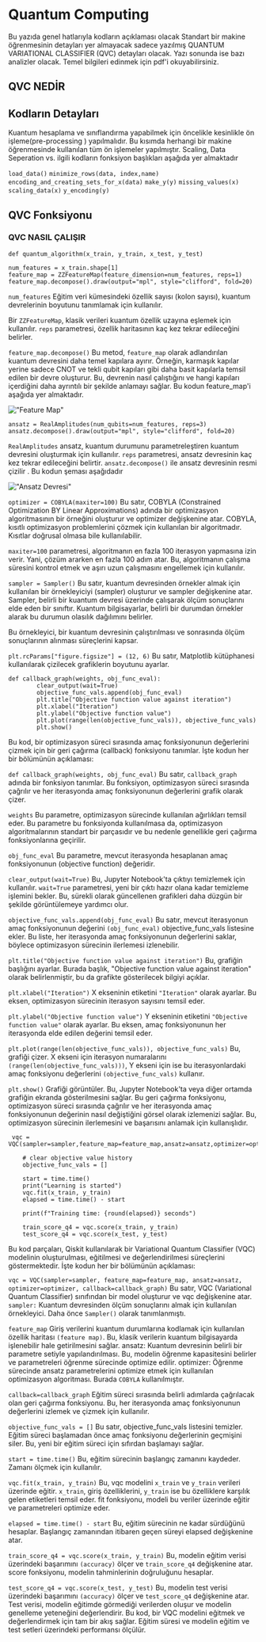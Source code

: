 # Quantum Computing
Bu yazıda genel hatlarıyla kodların açıklaması olacak Standart bir makine öğrenmesinin detayları yer almayacak sadece yazılmış QUANTUM VARIATIONAL CLASSIFIER (QVC) detayları olacak. Yazı sonunda ise bazı analizler olacak. Temel bilgileri edinmek için pdf'i okuyabilirsiniz.
## QVC NEDİR



## Kodların Detayları
Kuantum hesaplama ve sınıflandırma yapabilmek için öncelikle kesinlikle ön işleme(pre-processing ) yapılmalıdır. Bu kısımda herhangi bir makine öğrenmesinde kullanılan tüm ön işlemeler yapılmıştır. Scaling, Data Seperation vs. ilgili kodların fonksiyon başlıkları aşağıda yer almaktadır

`load_data()`
`minimize_rows(data, index,name)`
`encoding_and_creating_sets_for_x(data)`
`make_y(y)`
`missing_values(x)`
`scaling_data(x)`
`y_encoding(y)`

## QVC Fonksiyonu
### QVC NASIL ÇALIŞIR

```
def quantum_algorithm(x_train, y_train, x_test, y_test)
```



```
num_features = x_train.shape[1]
feature_map = ZZFeatureMap(feature_dimension=num_features, reps=1)
feature_map.decompose().draw(output="mpl", style="clifford", fold=20)

```
`num_features` Eğitim veri kümesindeki özellik sayısı (kolon sayısı), kuantum devrelerinin boyutunu tanımlamak için kullanılır.

Bir `ZZFeatureMap`, klasik verileri kuantum özellik uzayına eşlemek için kullanılır. `reps` parametresi, özellik haritasının kaç kez tekrar edileceğini belirler.


`feature_map.decompose()` Bu metod, `feature_map` olarak adlandırılan kuantum devresini daha temel kapılara ayırır. Örneğin, karmaşık kapılar yerine sadece CNOT ve tekli qubit kapıları gibi daha basit kapılarla temsil edilen bir devre oluşturur. Bu, devrenin nasıl çalıştığını ve hangi kapıları içerdiğini daha ayrıntılı bir şekilde anlamayı sağlar. Bu kodun feature_map'i aşağıda yer almaktadır.

!["Feature Map"](feature_map.png)




```
ansatz = RealAmplitudes(num_qubits=num_features, reps=3)
ansatz.decompose().draw(output="mpl", style="clifford", fold=20)
```


`RealAmplitudes` ansatz, kuantum durumunu parametreleştiren kuantum devresini oluşturmak için kullanılır. `reps` parametresi, ansatz devresinin kaç kez tekrar edileceğini belirtir.
`ansatz.decompose()` ile ansatz devresinin resmi çizilir . Bu kodun şeması aşağıdadır 

!["Ansatz Devresi"](ansatz_circuit.png)

`optimizer = COBYLA(maxiter=100)`
Bu satır, COBYLA (Constrained Optimization BY Linear Approximations) adında bir optimizasyon algoritmasının bir örneğini oluşturur ve optimizer değişkenine atar.
COBYLA, kısıtlı optimizasyon problemlerini çözmek için kullanılan bir algoritmadır. Kısıtlar doğrusal olmasa bile kullanılabilir.

`maxiter=100` parametresi, algoritmanın en fazla 100 iterasyon yapmasına izin verir. Yani, çözüm ararken en fazla 100 adım atar. Bu, algoritmanın çalışma süresini kontrol etmek ve aşırı uzun çalışmasını engellemek için kullanılır.

`sampler = Sampler()`
Bu satır, kuantum devresinden örnekler almak için kullanılan bir örnekleyiciyi (sampler) oluşturur ve sampler değişkenine atar.
Sampler, belirli bir kuantum devresi üzerinde çalışarak ölçüm sonuçlarını elde eden bir sınıftır. Kuantum bilgisayarlar, belirli bir durumdan örnekler alarak bu durumun olasılık dağılımını belirler.

Bu örnekleyici, bir kuantum devresinin çalıştırılması ve sonrasında ölçüm sonuçlarının alınması süreçlerini kapsar.

`plt.rcParams["figure.figsize"] = (12, 6)`
Bu satır, Matplotlib kütüphanesi kullanılarak çizilecek grafiklerin boyutunu ayarlar.

```
def callback_graph(weights, obj_func_eval):
        clear_output(wait=True)
        objective_func_vals.append(obj_func_eval)
        plt.title("Objective function value against iteration")
        plt.xlabel("Iteration")
        plt.ylabel("Objective function value")
        plt.plot(range(len(objective_func_vals)), objective_func_vals)
        plt.show()

```

Bu kod, bir optimizasyon süreci sırasında amaç fonksiyonunun değerlerini çizmek için bir geri çağırma (callback) fonksiyonu tanımlar. İşte kodun her bir bölümünün açıklaması:

`def callback_graph(weights, obj_func_eval)`
Bu satır, `callback_graph` adında bir fonksiyon tanımlar. Bu fonksiyon, optimizasyon süreci sırasında çağrılır ve her iterasyonda amaç fonksiyonunun değerlerini grafik olarak çizer.

`weights` Bu parametre, optimizasyon sürecinde kullanılan ağırlıkları temsil eder. Bu parametre bu fonksiyonda kullanılmasa da, optimizasyon algoritmalarının standart bir parçasıdır ve bu nedenle genellikle geri çağırma fonksiyonlarına geçirilir.

`obj_func_eval` Bu parametre, mevcut iterasyonda hesaplanan amaç fonksiyonunun (objective function) değeridir.

`clear_output(wait=True)`
Bu, Jupyter Notebook'ta çıktıyı temizlemek için kullanılır. `wait=True` parametresi, yeni bir çıktı hazır olana kadar temizleme işlemini bekler. Bu, sürekli olarak güncellenen grafikleri daha düzgün bir şekilde görüntülemeye yardımcı olur.

`objective_func_vals.append(obj_func_eval)`
Bu satır, mevcut iterasyonun amaç fonksiyonunun değerini `(obj_func_eval)` objective_func_vals listesine ekler. Bu liste, her iterasyonda amaç fonksiyonunun değerlerini saklar, böylece optimizasyon sürecinin ilerlemesi izlenebilir.

`plt.title("Objective function value against iteration")`
Bu, grafiğin başlığını ayarlar. Burada başlık, "Objective function value against iteration" olarak belirlenmiştir, bu da grafikte gösterilecek bilgiyi açıklar.

`plt.xlabel("Iteration")`
X ekseninin etiketini `"Iteration"` olarak ayarlar. Bu eksen, optimizasyon sürecinin iterasyon sayısını temsil eder.

`plt.ylabel("Objective function value")`
Y ekseninin etiketini `"Objective function value"` olarak ayarlar. Bu eksen, amaç fonksiyonunun her iterasyonda elde edilen değerini temsil eder.

`plt.plot(range(len(objective_func_vals)), objective_func_vals)`
Bu, grafiği çizer. X ekseni için iterasyon numaralarını `(range(len(objective_func_vals)))`, Y ekseni için ise bu iterasyonlardaki amaç fonksiyonu değerlerini `(objective_func_vals)` kullanır.

`plt.show()`
Grafiği görüntüler. Bu, Jupyter Notebook'ta veya diğer ortamda grafiğin ekranda gösterilmesini sağlar.
Bu geri çağırma fonksiyonu, optimizasyon süreci sırasında çağrılır ve her iterasyonda amaç fonksiyonunun değerinin nasıl değiştiğini görsel olarak izlemenizi sağlar. Bu, optimizasyon sürecinin ilerlemesini ve başarısını anlamak için kullanışlıdır.

```
 vqc = VQC(sampler=sampler,feature_map=feature_map,ansatz=ansatz,optimizer=optimizer,callback=callback_graph,)

    # clear objective value history
    objective_func_vals = []

    start = time.time()
    print("Learning is started")
    vqc.fit(x_train, y_train)
    elapsed = time.time() - start

    print(f"Training time: {round(elapsed)} seconds")

    train_score_q4 = vqc.score(x_train, y_train)
    test_score_q4 = vqc.score(x_test, y_test)

```
Bu kod parçaları, Qiskit kullanılarak bir Variational Quantum Classifier (VQC) modelinin oluşturulması, eğitilmesi ve değerlendirilmesi süreçlerini göstermektedir. İşte kodun her bir bölümünün açıklaması:

`vqc = VQC(sampler=sampler, feature_map=feature_map, ansatz=ansatz, optimizer=optimizer, callback=callback_graph)`
Bu satır, VQC (Variational Quantum Classifier) sınıfından bir model oluşturur ve vqc değişkenine atar.
`sampler:` Kuantum devresinden ölçüm sonuçlarını almak için kullanılan örnekleyici. Daha önce `Sampler()` olarak tanımlanmıştı.

`feature_map` Giriş verilerini kuantum durumlarına kodlamak için kullanılan özellik haritası `(feature map)`. Bu, klasik verilerin kuantum bilgisayarda işlenebilir hale getirilmesini sağlar.
ansatz: Kuantum devresinin belirli bir parametre setiyle yapılandırılması. Bu, modelin öğrenme kapasitesini belirler ve parametreleri öğrenme sürecinde optimize edilir.
optimizer: Öğrenme sürecinde ansatz parametrelerini optimize etmek için kullanılan optimizasyon algoritması. Burada `COBYLA` kullanılmıştır.

`callback=callback_graph` Eğitim süreci sırasında belirli adımlarda çağrılacak olan geri çağırma fonksiyonu. Bu, her iterasyonda amaç fonksiyonunun değerlerini izlemek ve çizmek için kullanılır.

`objective_func_vals = []`
Bu satır, objective_func_vals listesini temizler. Eğitim süreci başlamadan önce amaç fonksiyonu değerlerinin geçmişini siler. Bu, yeni bir eğitim süreci için sıfırdan başlamayı sağlar.

`start = time.time()`
Bu, eğitim sürecinin başlangıç zamanını kaydeder. Zamanı ölçmek için kullanılır.

`vqc.fit(x_train, y_train)`
Bu, vqc modelini `x_train` ve `y_train` verileri üzerinde eğitir. `x_train`, giriş özelliklerini, `y_train` ise bu özelliklere karşılık gelen etiketleri temsil eder. fit fonksiyonu, modeli bu veriler üzerinde eğitir ve parametreleri optimize eder.

`elapsed = time.time() - start`
Bu, eğitim sürecinin ne kadar sürdüğünü hesaplar. Başlangıç zamanından itibaren geçen süreyi elapsed değişkenine atar.

`train_score_q4 = vqc.score(x_train, y_train)`
Bu, modelin eğitim verisi üzerindeki başarımını `(accuracy)` ölçer ve `train_score_q4` değişkenine atar. score fonksiyonu, modelin tahminlerinin doğruluğunu hesaplar.

`test_score_q4 = vqc.score(x_test, y_test)`
Bu, modelin test verisi üzerindeki başarımını `(accuracy)` ölçer ve `test_score_q4` değişkenine atar. Test verisi, modelin eğitimde görmediği verilerden oluşur ve modelin genelleme yeteneğini değerlendirir.
Bu kod, bir VQC modelini eğitmek ve değerlendirmek için tam bir akış sağlar. Eğitim süresi ve modelin eğitim ve test setleri üzerindeki performansı ölçülür.